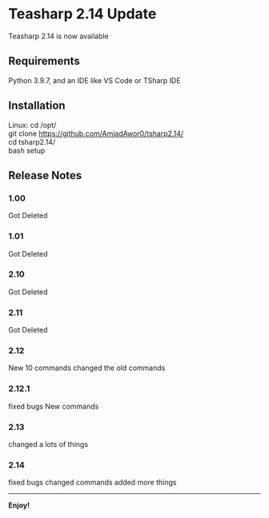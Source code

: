 # Teasharp 2.14 Update

Teasharp 2.14 is now available

## Requirements

Python 3.9.7, and an IDE like VS Code or TSharp IDE

## Installation

Linux:
  cd /opt/
  <br>
  git clone https://github.com/AmjadAwor0/tsharp2.14/
  <br>
  cd tsharp2.14/
  <br>
  bash setup

## Release Notes

### 1.00

Got Deleted

### 1.01

Got Deleted

### 2.10

Got Deleted

### 2.11

Got Deleted

### 2.12

New 10 commands
changed the old commands

### 2.12.1

fixed bugs
New commands

### 2.13

changed a lots of things

### 2.14

fixed bugs
changed commands
added more things

---

**Enjoy!**

